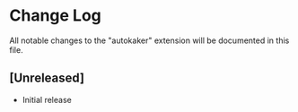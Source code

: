 # Change Log

All notable changes to the "autokaker" extension will be documented in this file.

## [Unreleased]

- Initial release
